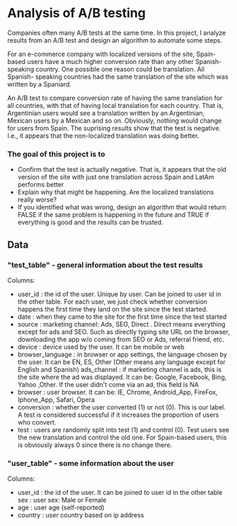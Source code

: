# Analysis of A/B testing

Companies often many A/B tests at the same time. 
In this project, I analyze results from an A/B test and design an algorithm to automate some steps.

For an e-commerce company with localized versions of the site, Spain-based users have a much higher conversion rate than any other Spanish-speaking country. One possible one reason could be translation. All Spanish- speaking countries had the same translation of the site which was written by a Spaniard. 

An A/B test to compare conversion rate of having the same translation for all countries, with that of having local translation for each country. That is, Argentinian users would see a translation written by an Argentinian, Mexican users by a Mexican and so on. Obviously, nothing would change for users from Spain.
The suprising results show that the test is negative. I.e., it appears that the non-localized translation was doing better.

### The goal of this project is to
* Confirm that the test is actually negative. That is, it appears that the old version of the site with just one translation across Spain and LatAm performs better
* Explain why that might be happening. Are the localized translations really worse?
* If you identified what was wrong, design an algorithm that would return FALSE if the same problem is happening in the future and TRUE if everything is good and the results can be trusted.

## Data

###  "test_table" - general information about the test results

Columns:
* user_id : the id of the user. Unique by user. Can be joined to user id in the other table. For each user, we just check whether conversion happens the first time they land on the site since the test started.
* date : when they came to the site for the first time since the test started
* source : marketing channel: Ads, SEO, Direct . Direct means everything except for ads and SEO. Such as directly typing site URL on the browser, downloading the app w/o coming from SEO or Ads, referral friend, etc.
* device : device used by the user. It can be mobile or web
* browser_language : in browser or app settings, the language chosen by the user. It can be EN, ES, Other (Other means any language except for English and Spanish) ads_channel : if marketing channel is ads, this is the site where the ad was displayed. It can be: Google, Facebook, Bing, Yahoo ,Other. If the user didn't come via an ad, this field is NA
* browser : user browser. It can be: IE, Chrome, Android_App, FireFox, Iphone_App, Safari, Opera
* conversion : whether the user converted (1) or not (0). This is our label. A test is considered successful if it increases the proportion of users who convert.
* test : users are randomly split into test (1) and control (0). Test users see the new translation and control the old one. For Spain-based users, this is obviously always 0 since there is no change there.

###  "user_table" - some information about the user

Columns:
* user_id : the id of the user. It can be joined to user id in the other table sex : user sex: Male or Female
* age : user age (self-reported)
* country : user country based on ip address
